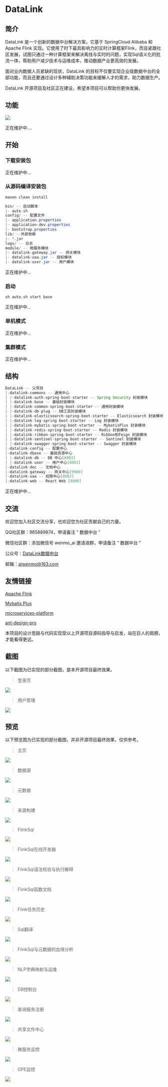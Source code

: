 # DataLink

## 简介

DataLink 是一个创新的数据中台解决方案，它基于 SpringCloud Alibaba 和 Apache Flink 实现。它使用了时下最具影响力的实时计算框架Flink，而且紧跟社区发展，试图只通过一种计算框架来解决离线与实时的问题，实现Sql语义化的批流一体，帮助用户减少技术与运维成本，推动数据产业更高效的发展。

面对业内数据人员紧缺的现状，DataLink 的目标不仅要实现企业级数据中台的全部功能，而且还要通过设计多种辅助决策功能来缓解人才的需求，助力数据生产。

DataLink 开源项目及社区正在建设，希望本项目可以帮助你更快发展。

## 功能

![](https://mmbiz.qpic.cn/mmbiz_png/dyicwnSlTFTp6w4PuJruFaLV6uShCJDkzGwuGyPnbnTF2j7ia4u3VkWcsvI3oU5SRbP0BTL31H789qicC32poLJUA/0?wx_fmt=png)

正在维护中....

## 开始

### 下载安装包

正在维护中...

### 从源码编译安装包

```java
maven clean install 
```

```java
bin/ -- 启动脚本
|- auto.sh 
config/ -- 配置文件
|- application.properties
|- application-dev.properties
|- bootstrap.properties
lib/ --外部依赖
|- *.jar
logs/ -- 日志
module/ -- 微服务模块
|- datalink-gateway.jar -- 网关模块
|- datalink-uaa.jar -- 授权模块
|- datalink-user.jar -- 用户模块
```

正在维护中...

### 启动

```shell
sh auto.sh start base
```

正在维护中...

### 单机模式

正在维护中...

### 集群模式

正在维护中...

## 结构

```java
DataLink -- 父项目
|-datalink-commons -- 通用中心
| |-datalink-auth-spring-boot-starter -- Spring Security 封装模块
| |-datalink-base -- 基础封装模块
| |-datalink-common-spring-boot-starter -- 通用封装模块
| |-datalink-db-plug -- DB工具封装模块
| |-datalink-elasticsearch-spring-boot-starter -- Elasticsearch 封装模块
| |-datalink-log-spring-boot-starter -- Log 封装模块
| |-datalink-mybatis-spring-boot-starter -- MybatisPlus 封装模块
| |-datalink-redis-spring-boot-starter -- Redis 封装模块
| |-datalink-ribbon-spring-boot-starter -- Ribbon和Feign 封装模块
| |-datalink-sentinel-spring-boot-starter -- Sentinel 封装模块
| |-datalink-swagger-spring-boot-starter -- Swagger 封装模块
|-datalink-config -- 配置中心
|-datalink-dbase -- 基础资源中心
| |-datalink-db -- DB 中心[8003]
| |-datalink-user -- 用户中心[8001]
|-datalink-doc -- 文档中心
|-datalink-gateway -- 网关中心[9900]
|-datalink-uaa -- 权限中心[8002]
|-datalink-web -- React Web [8000]
```

正在维护中...

## 交流

欢迎您加入社区交流分享，也欢迎您为社区贡献自己的力量。

QQ社区群：965889874，申请备注 “ 数据中台 ”

微信社区群：添加微信号 wenmo_ai 邀请进群，申请备注 “ 数据中台 ”

公众号：[DataLink数据中台](https://mmbiz.qpic.cn/mmbiz_jpg/dyicwnSlTFTp6w4PuJruFaLV6uShCJDkzqwtnbQJrQ90yKDuuIC8tyMU5DK69XZibibx7EPPBRQ3ic81se5UQYs21g/0?wx_fmt=jpeg)

邮箱：aiwenmo@163.com

## 友情链接

[Apache Flink](https://github.com/apache/flink)

[Mybatis Plus](https://github.com/baomidou/mybatis-plus)

[microservices-platform](https://gitee.com/zlt2000/microservices-platform)

[ant-design-pro](https://github.com/aiwenmo/ant-design-pro)

本项目的设计思路与代码实现受以上开源项目源码指导与启发，站在巨人的肩膀，才能看得更远。

## 截图

以下截图为已实现的部分截图，是本开源项目最终效果。

> 登录页

![](https://mmbiz.qpic.cn/mmbiz_png/dyicwnSlTFTq98f7TCHmw3WqfMkBHVzZIab30ZQLr0WAtFqhSVQ9WticvIsa0AR40UuHHvXNHXzPY7jibibWZxh7pA/0?wx_fmt=png)


> 用户管理

![](https://mmbiz.qpic.cn/mmbiz_png/dyicwnSlTFTq98f7TCHmw3WqfMkBHVzZIYc8bjY47OdibJmkRBFc6S8Hy0zFicCKw9ckBoJp3PvBOjKrP7kbHqPaw/0?wx_fmt=png)


## 预览

以下预览图为已实现的部分截图，并非开源项目最终效果，仅供参考。

> 主页

![](https://mmbiz.qpic.cn/mmbiz_png/dyicwnSlTFTpp82PZfrRR5tUaTWyHasItGV5KnUUrxUPyFN2UjFGoSDXKzoQJqgEKaicp2BzJmPqmLJXH65niaqww/0?wx_fmt=png)

> 数据源

![](https://mmbiz.qpic.cn/mmbiz_png/dyicwnSlTFTpp82PZfrRR5tUaTWyHasItic0d6aRASKpVJdnFs9eWpicVa3U0ZDbnknH3cHky58icP7zfE3mIt8TLg/0?wx_fmt=png)

> 元数据

![](https://mmbiz.qpic.cn/mmbiz_png/dyicwnSlTFTpp82PZfrRR5tUaTWyHasItoM2zeCG5jKlNlD1cee2xUOPmQBcW3C8HJ14urGriaEkcrF7fQ75l5fA/0?wx_fmt=png)

> 来源构建

![](https://mmbiz.qpic.cn/mmbiz_png/dyicwnSlTFTpp82PZfrRR5tUaTWyHasItPia7ibWLqgpduibULSFibjvwy2KPzEwET0cQciaQe0JiaGsSd0SSL2rkzYRA/0?wx_fmt=png)

> FlinkSql

![](https://mmbiz.qpic.cn/mmbiz_png/dyicwnSlTFTpeODtahZc77tWyTMPxR5Kic2vHIgibsjhfg6yiaI3B4N5HORjUQRibjZZYZNRGOP9VERcTeBHVKQCRVw/0?wx_fmt=png)

> FlinkSql在线开发器

![](https://mmbiz.qpic.cn/mmbiz_png/dyicwnSlTFTpeODtahZc77tWyTMPxR5KicuRRo8Y1FmtkT1BYDQkp5cI5r6pbz0XDxqicgKUWlWuxMdMicSl1xZUSA/0?wx_fmt=png)

> FlinkSql语法校验与执行解释

![](https://mmbiz.qpic.cn/mmbiz_png/dyicwnSlTFTpeODtahZc77tWyTMPxR5KicmeuPDSsS2jNU79Rulial2aU7QiaOibzYxPrZyLILbW5KQa10roOWXxo2A/0?wx_fmt=png)

> FlinkSql函数文档

![](https://mmbiz.qpic.cn/mmbiz_png/dyicwnSlTFTpeODtahZc77tWyTMPxR5KicdwSp76kaL2Q1DsKjJRZLSpdjnF1A6U378gzombaZgunFv0gbadgHMQ/0?wx_fmt=png)

> Flink任务历史

![](https://mmbiz.qpic.cn/mmbiz_png/dyicwnSlTFTpp82PZfrRR5tUaTWyHasItyTiccy68aRew8xcSnTjNrVkRjNWLR12dwdgNGapeoQjIDJ6iaMyvRShA/0?wx_fmt=png)

> Sql翻译

![](https://mmbiz.qpic.cn/mmbiz_png/dyicwnSlTFTpeODtahZc77tWyTMPxR5Kicc7UCs5iaNUWJoLdey1h0ibfSYBdqdSdaibhunsnJn6ZTp71ichaLKMB4Zg/0?wx_fmt=png)

> FlinkSql与元数据的血缘分析

![](https://mmbiz.qpic.cn/mmbiz_png/dyicwnSlTFTpeODtahZc77tWyTMPxR5KicTbVRsT6GvhTVP6CQsUqoSBZ40Yratv6sFW8AFg5dj17BjHP1XD8RGQ/0?wx_fmt=png)

> NLP字典映射与运维

![](https://mmbiz.qpic.cn/mmbiz_png/dyicwnSlTFTpeODtahZc77tWyTMPxR5KicsmWEhCTQeYsNT1TiazL68rWJTZfRXUSibUyr695O6OYwuJUjHUQUicdag/0?wx_fmt=png)

> DB控制台

![](https://mmbiz.qpic.cn/mmbiz_png/dyicwnSlTFTpp82PZfrRR5tUaTWyHasIt1GH5etlMEh8GwcxA3xALayEibr8IZzSK5icsMkUEEIRJibdGPY0SXYoAg/0?wx_fmt=png)

> 查询服务注册

![](https://mmbiz.qpic.cn/mmbiz_png/dyicwnSlTFTpeODtahZc77tWyTMPxR5Kic7xoITGgpe5ibAia4uOF6ymxZbjwkxl1pVHUX25WshsprGCFlFEiaXUewg/0?wx_fmt=png)

> 共享文件中心

![](https://mmbiz.qpic.cn/mmbiz_png/dyicwnSlTFTpeODtahZc77tWyTMPxR5Kic5IuF4Uyf2D9a0icZv5kVhsTEufeibOAA79Ofp3veR8xzZHGicoJ2TAEicA/0?wx_fmt=png)

> 微服务监控

![](https://mmbiz.qpic.cn/mmbiz_png/dyicwnSlTFTpp82PZfrRR5tUaTWyHasIt1aiaywj37DXKtEMMxaTypBiaWAO2AZAfprXIN8NSuqhrBItVYDB805icA/0?wx_fmt=png)

> GPE监控

![](https://mmbiz.qpic.cn/mmbiz_png/dyicwnSlTFTpp82PZfrRR5tUaTWyHasItZvk2pBiakXDL7ZVj7g4kwnCARzd4SjoCLrleOMJj25iayACuPhRC43ibg/0?wx_fmt=png)

